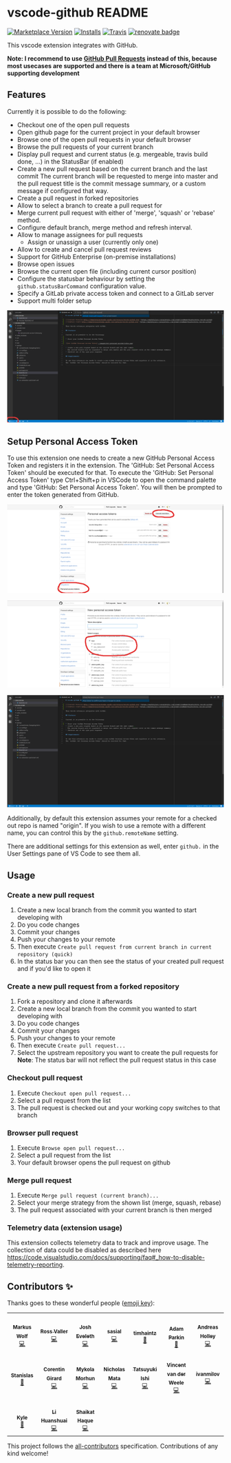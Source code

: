 # vscode-github README

[![Marketplace Version](https://vsmarketplacebadge.apphb.com/version/knisterpeter.vscode-github.svg)](https://marketplace.visualstudio.com/items?itemName=KnisterPeter.vscode-github)
[![Installs](https://vsmarketplacebadge.apphb.com/installs/knisterpeter.vscode-github.svg)](https://marketplace.visualstudio.com/items?itemName=KnisterPeter.vscode-github)
[![Travis](https://img.shields.io/travis/KnisterPeter/vscode-github.svg)](https://travis-ci.org/KnisterPeter/vscode-github)
[![renovate badge](https://img.shields.io/badge/renovate-enabled-brightgreen.svg)](https://renovateapp.com/)

This vscode extension integrates with GitHub.

**Note: I recommend to use [GitHub Pull Requests](https://marketplace.visualstudio.com/items?itemName=GitHub.vscode-pull-request-github) instead of this, because most usecases are supported and there is a team at Microsoft/GitHub supporting development**

## Features

Currently it is possible to do the following:

- Checkout one of the open pull requests
- Open github page for the current project in your default browser
- Browse one of the open pull requests in your default browser
- Browse the pull requests of your current branch
- Display pull request and current status (e.g. mergeable, travis build done, ...) in the StatusBar (if enabled)
- Create a new pull request based on the current branch and the last commit
  The current branch will be requested to merge into master and the pull request title is the commit message summary, or a custom message if configured that way.
- Create a pull request in forked repositories
- Allow to select a branch to create a pull request for
- Merge current pull request with either of 'merge', 'squash' or 'rebase' method.
- Configure default branch, merge method and refresh interval.
- Allow to manage assignees for pull requests
  - Assign or unassign a user (currently only one)
- Allow to create and cancel pull request reviews
- Support for GitHub Enterprise (on-premise installations)
- Browse open issues
- Browse the current open file (including current cursor position)
- Configure the statusbar behaviour by setting the `github.statusBarCommand` configuration value.
- Specify a GitLab private access token and connect to a GitLab server
- Support multi folder setup

![Create pull request](https://github.com/KnisterPeter/vscode-github/raw/HEAD/images/create-pull-request.png)

## Setup Personal Access Token

To use this extension one needs to create a new GitHub Personal Access Token and registers it in the extension.
The 'GitHub: Set Personal Access Token' should be executed for that.
To execute the 'GitHub: Set Personal Access Token' type Ctrl+Shift+p in VSCode to open the command palette and type 'GitHub: Set Personal Access Token'. You will then be prompted to enter the token generated from GitHub.

![GitHub Personal Access Token](https://github.com/KnisterPeter/vscode-github/raw/HEAD/images/github-personal-access-token.png)

![GitHub Personal Access Token](https://github.com/KnisterPeter/vscode-github/raw/HEAD/images/github-personal-access-token2.png)

![Set GitHub Personal Access Token](https://github.com/KnisterPeter/vscode-github/raw/HEAD/images/set-personal-access-token.png)

Additionally, by default this extension assumes your remote for a checked out repo is named "origin". If
you wish to use a remote with a different name, you can control this by the `github.remoteName` setting.

There are additional settings for this extension as well, enter `github.` in the User Settings pane of
VS Code to see them all.

## Usage

### Create a new pull request

1. Create a new local branch from the commit you wanted to start developing with
1. Do you code changes
1. Commit your changes
1. Push your changes to your remote
1. Then execute `Create pull request from current branch in current repository (quick)`
1. In the status bar you can then see the status of your created pull request and if you'd like to open it

### Create a new pull request from a forked repository

1. Fork a repository and clone it afterwards
1. Create a new local branch from the commit you wanted to start developing with
1. Do you code changes
1. Commit your changes
1. Push your changes to your remote
1. Then execute `Create pull request...`
1. Select the upstream repository you want to create the pull requests for
   **Note**: The status bar will not reflect the pull request status in this case

### Checkout pull request

1. Execute `Checkout open pull request...`
1. Select a pull request from the list
1. The pull request is checked out and your working copy switches to that branch

### Browser pull request

1. Execute `Browse open pull request...`
1. Select a pull request from the list
1. Your default browser opens the pull request on github

### Merge pull request

1. Execute `Merge pull request (current branch)...`
1. Select your merge strategy from the shown list (merge, squash, rebase)
1. The pull request associated with your current branch is then merged

### Telemetry data (extension usage)

This extension collects telemetry data to track and improve usage.
The collection of data could be disabled as described here <https://code.visualstudio.com/docs/supporting/faq#_how-to-disable-telemetry-reporting>.

## Contributors ✨

Thanks goes to these wonderful people ([emoji key](https://allcontributors.org/docs/en/emoji-key)):

<!-- ALL-CONTRIBUTORS-LIST:START - Do not remove or modify this section -->
<!-- prettier-ignore-start -->
<!-- markdownlint-disable -->
<table>
  <tr>
    <td align="center"><a href="https://about.me/knisterpeter"><img src="https://avatars.githubusercontent.com/u/327445?v=4?s=100" width="100px;" alt=""/><br /><sub><b>Markus Wolf</b></sub></a><br /><a href="https://github.com/KnisterPeter/vscode-github/commits?author=KnisterPeter" title="Code">💻</a></td>
    <td align="center"><a href="https://valler.dev/"><img src="https://avatars.githubusercontent.com/u/3588000?v=4?s=100" width="100px;" alt=""/><br /><sub><b>Ross Valler</b></sub></a><br /><a href="https://github.com/KnisterPeter/vscode-github/commits?author=RossValler" title="Code">💻</a></td>
    <td align="center"><a href="https://github.com/jeveleth"><img src="https://avatars.githubusercontent.com/u/305137?v=4?s=100" width="100px;" alt=""/><br /><sub><b>Josh Eveleth</b></sub></a><br /><a href="https://github.com/KnisterPeter/vscode-github/commits?author=jeveleth" title="Code">💻</a></td>
    <td align="center"><a href="https://github.com/sasial-dev"><img src="https://avatars.githubusercontent.com/u/44125644?v=4?s=100" width="100px;" alt=""/><br /><sub><b>sasial</b></sub></a><br /><a href="https://github.com/KnisterPeter/vscode-github/commits?author=sasial-dev" title="Code">💻</a></td>
    <td align="center"><a href="https://www.timhaintz.com.au/"><img src="https://avatars.githubusercontent.com/u/19178488?v=4?s=100" width="100px;" alt=""/><br /><sub><b>timhaintz</b></sub></a><br /><a href="https://github.com/KnisterPeter/vscode-github/commits?author=timhaintz" title="Documentation">📖</a></td>
    <td align="center"><a href="https://www.codependentcodr.com/"><img src="https://avatars.githubusercontent.com/u/414933?v=4?s=100" width="100px;" alt=""/><br /><sub><b>Adam Parkin</b></sub></a><br /><a href="https://github.com/KnisterPeter/vscode-github/commits?author=pzelnip" title="Documentation">📖</a></td>
    <td align="center"><a href="http://duk.im/"><img src="https://avatars.githubusercontent.com/u/3122655?v=4?s=100" width="100px;" alt=""/><br /><sub><b>Andreas Holley</b></sub></a><br /><a href="https://github.com/KnisterPeter/vscode-github/commits?author=dukky" title="Code">💻</a></td>
  </tr>
  <tr>
    <td align="center"><a href="https://stanislas.blog/"><img src="https://avatars.githubusercontent.com/u/11699655?v=4?s=100" width="100px;" alt=""/><br /><sub><b>Stanislas</b></sub></a><br /><a href="https://github.com/KnisterPeter/vscode-github/commits?author=angristan" title="Documentation">📖</a></td>
    <td align="center"><a href="https://github.com/Drarig29"><img src="https://avatars.githubusercontent.com/u/9317502?v=4?s=100" width="100px;" alt=""/><br /><sub><b>Corentin Girard</b></sub></a><br /><a href="https://github.com/KnisterPeter/vscode-github/commits?author=Drarig29" title="Code">💻</a></td>
    <td align="center"><a href="https://github.com/mmorhun"><img src="https://avatars.githubusercontent.com/u/15607393?v=4?s=100" width="100px;" alt=""/><br /><sub><b>Mykola Morhun</b></sub></a><br /><a href="https://github.com/KnisterPeter/vscode-github/commits?author=mmorhun" title="Code">💻</a></td>
    <td align="center"><a href="https://github.com/NicholasMata"><img src="https://avatars.githubusercontent.com/u/8304095?v=4?s=100" width="100px;" alt=""/><br /><sub><b>Nicholas Mata</b></sub></a><br /><a href="https://github.com/KnisterPeter/vscode-github/commits?author=NicholasMata" title="Code">💻</a></td>
    <td align="center"><a href="https://github.com/ishitatsuyuki"><img src="https://avatars.githubusercontent.com/u/12389383?v=4?s=100" width="100px;" alt=""/><br /><sub><b>Tatsuyuki Ishi</b></sub></a><br /><a href="https://github.com/KnisterPeter/vscode-github/commits?author=ishitatsuyuki" title="Code">💻</a></td>
    <td align="center"><a href="https://github.com/vincentvanderweele"><img src="https://avatars.githubusercontent.com/u/9002093?v=4?s=100" width="100px;" alt=""/><br /><sub><b>Vincent van der Weele</b></sub></a><br /><a href="https://github.com/KnisterPeter/vscode-github/commits?author=vincentvanderweele" title="Code">💻</a></td>
    <td align="center"><a href="https://github.com/ivanmilov"><img src="https://avatars.githubusercontent.com/u/522518?v=4?s=100" width="100px;" alt=""/><br /><sub><b>ivanmilov</b></sub></a><br /><a href="https://github.com/KnisterPeter/vscode-github/commits?author=ivanmilov" title="Code">💻</a></td>
  </tr>
  <tr>
    <td align="center"><a href="https://stackoverflow.com/users/1366033"><img src="https://avatars.githubusercontent.com/u/4307307?v=4?s=100" width="100px;" alt=""/><br /><sub><b>Kyle</b></sub></a><br /><a href="https://github.com/KnisterPeter/vscode-github/commits?author=KyleMit" title="Documentation">📖</a></td>
    <td align="center"><a href="https://github.com/lihuanshuai"><img src="https://avatars.githubusercontent.com/u/4586647?v=4?s=100" width="100px;" alt=""/><br /><sub><b>Li Huanshuai</b></sub></a><br /><a href="https://github.com/KnisterPeter/vscode-github/commits?author=lihuanshuai" title="Code">💻</a></td>
    <td align="center"><a href="https://github.com/shaikathaque"><img src="https://avatars.githubusercontent.com/u/9042881?v=4?s=100" width="100px;" alt=""/><br /><sub><b>Shaikat Haque</b></sub></a><br /><a href="https://github.com/KnisterPeter/vscode-github/commits?author=shaikathaque" title="Code">💻</a></td>
  </tr>
</table>

<!-- markdownlint-restore -->
<!-- prettier-ignore-end -->

<!-- ALL-CONTRIBUTORS-LIST:END -->

This project follows the [all-contributors](https://github.com/all-contributors/all-contributors) specification. Contributions of any kind welcome!
